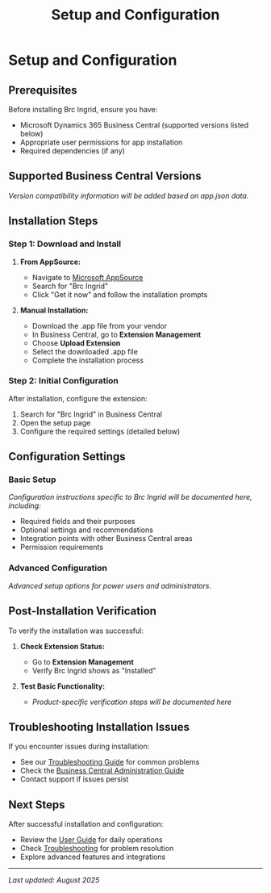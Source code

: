 ﻿---
title: "Setup and Configuration"
description: "Installation and configuration guide for Brc Ingrid"
weight: 10
---

# Setup and Configuration

## Prerequisites

Before installing Brc Ingrid, ensure you have:

- Microsoft Dynamics 365 Business Central (supported versions listed below)
- Appropriate user permissions for app installation
- Required dependencies (if any)

## Supported Business Central Versions

*Version compatibility information will be added based on app.json data.*

## Installation Steps

### Step 1: Download and Install

1. **From AppSource:**
   - Navigate to [Microsoft AppSource](https://appsource.microsoft.com/)
   - Search for "Brc Ingrid"
   - Click "Get it now" and follow the installation prompts

2. **Manual Installation:**
   - Download the .app file from your vendor
   - In Business Central, go to **Extension Management**
   - Choose **Upload Extension**
   - Select the downloaded .app file
   - Complete the installation process

### Step 2: Initial Configuration

After installation, configure the extension:

1. Search for "Brc Ingrid" in Business Central
2. Open the setup page
3. Configure the required settings (detailed below)

## Configuration Settings

### Basic Setup

*Configuration instructions specific to Brc Ingrid will be documented here, including:*

- Required fields and their purposes
- Optional settings and recommendations
- Integration points with other Business Central areas
- Permission requirements

### Advanced Configuration

*Advanced setup options for power users and administrators.*

## Post-Installation Verification

To verify the installation was successful:

1. **Check Extension Status:**
   - Go to **Extension Management**
   - Verify Brc Ingrid shows as "Installed"

2. **Test Basic Functionality:**
   - *Product-specific verification steps will be documented here*

## Troubleshooting Installation Issues

If you encounter issues during installation:

- See our [Troubleshooting Guide](../solving/) for common problems
- Check the [Business Central Administration Guide](https://docs.microsoft.com/dynamics365/business-central/)
- Contact support if issues persist

## Next Steps

After successful installation and configuration:

- Review the [User Guide](../user-guide/) for daily operations
- Check [Troubleshooting](../solving/) for problem resolution
- Explore advanced features and integrations

---

*Last updated: August 2025*
